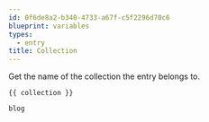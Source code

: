 ```yaml
---
id: 0f6de8a2-b340-4733-a67f-c5f2296d70c6
blueprint: variables
types:
  - entry
title: Collection
---
```

Get the name of the collection the entry belongs to.

```
{{ collection }}
```

``` .language-output
blog
```
